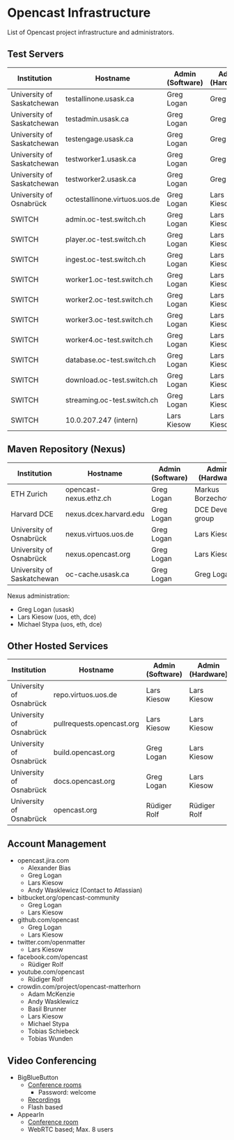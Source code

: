 Opencast Infrastructure
=======================

List of Opencast project infrastructure and administrators.


Test Servers
------------

Institution                | Hostname                      | Admin (Software) | Admin (Hardware) | Notes
---------------------------|-------------------------------|------------------|------------------|-----------------
University of Saskatchewan | testallinone.usask.ca         | Greg Logan       | Greg Logan       |
University of Saskatchewan | testadmin.usask.ca            | Greg Logan       | Greg Logan       |
University of Saskatchewan | testengage.usask.ca           | Greg Logan       | Greg Logan       |
University of Saskatchewan | testworker1.usask.ca          | Greg Logan       | Greg Logan       |
University of Saskatchewan | testworker2.usask.ca          | Greg Logan       | Greg Logan       |
University of Osnabrück    | octestallinone.virtuos.uos.de | Greg Logan       | Lars Kiesow      |
SWITCH                     | admin.oc-test.switch.ch       | Greg Logan       | Lars Kiesow      |
SWITCH                     | player.oc-test.switch.ch      | Greg Logan       | Lars Kiesow      |
SWITCH                     | ingest.oc-test.switch.ch      | Greg Logan       | Lars Kiesow      |
SWITCH                     | worker1.oc-test.switch.ch     | Greg Logan       | Lars Kiesow      |
SWITCH                     | worker2.oc-test.switch.ch     | Greg Logan       | Lars Kiesow      | inactive
SWITCH                     | worker3.oc-test.switch.ch     | Greg Logan       | Lars Kiesow      | inactive
SWITCH                     | worker4.oc-test.switch.ch     | Greg Logan       | Lars Kiesow      | inactive
SWITCH                     | database.oc-test.switch.ch    | Greg Logan       | Lars Kiesow      |
SWITCH                     | download.oc-test.switch.ch    | Greg Logan       | Lars Kiesow      | message broker
SWITCH                     | streaming.oc-test.switch.ch   | Greg Logan       | Lars Kiesow      | storage/nfs
SWITCH                     | 10.0.207.247 (intern)         | Lars Kiesow      | Lars Kiesow      | capture agent


Maven Repository (Nexus)
------------------------

Institution                | Hostname                      | Admin (Software) | Admin (Hardware)    | Notes
---------------------------|-------------------------------|------------------|---------------------|---------------
ETH Zurich                 | opencast-nexus.ethz.ch        | Greg Logan       | Markus Borzechowski |
Harvard DCE                | nexus.dcex.harvard.edu        | Greg Logan       | DCE Devel group     | Amazon Cloud
University of Osnabrück    | nexus.virtuos.uos.de          | Greg Logan       | Lars Kiesow         |
University of Osnabrück    | nexus.opencast.org            | Greg Logan       | Lars Kiesow         | GeoIP Redirect
University of Saskatchewan | oc-cache.usask.ca             | Greg Logan       | Greg Logan          |
Nexus administration:

- Greg Logan (usask)
- Lars Kiesow (uos, eth, dce)
- Michael Stypa (uos, eth, dce)


Other Hosted Services
---------------------

Institution                | Hostname                      | Admin (Software) | Admin (Hardware)
---------------------------|-------------------------------|------------------|-------------------------
University of Osnabrück    | repo.virtuos.uos.de           | Lars Kiesow      | Lars Kiesow
University of Osnabrück    | pullrequests.opencast.org     | Lars Kiesow      | Lars Kiesow
University of Osnabrück    | build.opencast.org            | Greg Logan       | Lars Kiesow
University of Osnabrück    | docs.opencast.org             | Greg Logan       | Lars Kiesow
University of Osnabrück    | opencast.org                  | Rüdiger Rolf     | Rüdiger Rolf

Account Management
------------------

- opencast.jira.com
    - Alexander Bias
    - Greg Logan
    - Lars Kiesow
    - Andy Wasklewicz (Contact to Atlassian)
- bitbucket.org/opencast-community
    - Greg Logan
    - Lars Kiesow
- github.com/opencast
    - Greg Logan
    - Lars Kiesow
- twitter.com/openmatter
    - Lars Kiesow
- facebook.com/opencast
    - Rüdiger Rolf
- youtube.com/opencast
    - Rüdiger Rolf
- crowdin.com/project/opencast-matterhorn
    - Adam McKenzie
    - Andy Wasklewicz
    - Basil Brunner
    - Lars Kiesow
    - Michael Stypa
    - Tobias Schiebeck
    - Tobias Wunden

Video Conferencing
------------------

- BigBlueButton
    - [Conference rooms](http://matterhorn.bigbluebutton.org/matterhorn)
        - Password: welcome
    - [Recordings](http://matterhorn.bigbluebutton.org/matterhorn/recordings.jsp)
    - Flash based
- AppearIn
    - [Conference room](http://appear.in/opencast)
    - WebRTC based; Max. 8 users
